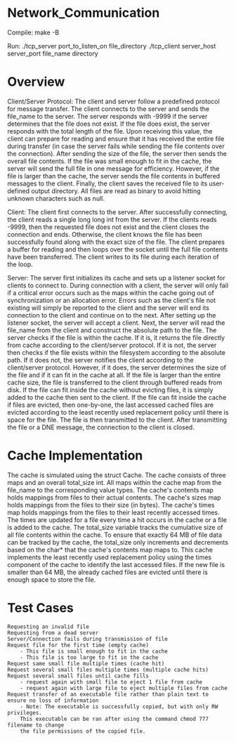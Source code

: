 # Network_Communication

Compile:
    make -B

Run:
    ./tcp_server port_to_listen_on file_directory
    ./tcp_client server_host server_port file_name directory

# Overview
Client/Server Protocol:
    The client and server follow a predefined protocol for message transfer. The
    client connects to the server and sends the file_name to the server. The server
    responds with -9999 if the server determines that the file does not exist. If the
    file does exist, the server responds with the total length of the file. Upon
    receiving this value, the client can prepare for reading and ensure that it has received 
    the entire file during transfer (in case the server fails while sending the file 
    contents over the connection). After sending the size of the file, the server then sends
    the overall file contents. If the file was small enough to fit in the cache, the server 
    will send the full file in one message for efficiency. However, if the file is larger 
    than the cache, the server sends the file contents in buffered messages to the client.
    Finally, the client saves the received file to its user-defined output directory. All
    files are read as binary to avoid hitting unknown characters such as null.

Client:
    The client first connects to the server. After successfully connecting, the client
    reads a single long long int from the server. If the clients reads -9999, then the 
    requested file does not exist and the client closes the connection and ends. Otherwise,
    the client knows the file has been successfully found along with the exact size of the file.
    The client prepares a buffer for reading and then loops over the socket until the full file
    contents have been transferred. The client writes to its file during each iteration of the loop.

Server:
    The server first initializes its cache and sets up a listener socket for clients to connect to.
    During connection with a client, the server will only fail if a critical error occurs such as 
    the maps within the cache going out of synchronization or an allocation error. Errors such as 
    the client's file not existing will simply be reported to the client and the server will end
    its connection to the client and continue on to the next. After setting up the listener socket, 
    the server will accept a client. Next, the server will read the file_name from the client and
    construct the absolute path to the file. The server checks if the file is within the cache. If
    it is, it returns the file directly from cache according to the client/server protocol. If it is not,
    the server then checks if the file exists within the filesystem according to the absolute path. If
    it does not, the server notifies the client according to the client/server protocol. However, if it 
    does, the server determines the size of the file and if it can fit in the cache at all. If the file
    is larger than the entire cache size, the file is transferred to the client through buffered reads
    from disk. If the file can fit inside the cache without evicting files, it is simply added to the cache
    then sent to the client. If the file can fit inside the cache if files are evicted, then one-by-one,
    the last accessed cached files are evicted according to the least recently used replacement policy until
    there is space for the file. The file is then transmitted to the client. After transmitting the file 
    or a DNE message, the connection to the client is closed.

# Cache Implementation
The cache is simulated using the struct Cache. The cache consists of 
three maps and an overall total_size int. All maps within the cache map from
the file_name to the corresponding value types. The cache's contents map holds
mappings from files to their actual contents. The cache's sizes map holds mappings
from the files to their size (in bytes). The cache's times map holds mappings from
the files to their least recently accessed times. The times are updated for a file
every time a hit occurs in the cache or a file is added to the cache. The total_size 
variable tracks the cumulative size of all file contents within the cache. To ensure 
that exactly 64 MB of file data can be tracked by the cache, the total_size only
increments and decrements based on the char* that the cache's contents map
maps to. This cache implements the least recently used replacement policy using
the times component of the cache to identify the last accessed files. If the
new file is smaller than 64 MB, the already cached files are evicted until there 
is enough space to store the file.

# Test Cases
    Requesting an invalid file
    Requesting from a dead server
    Server/Connection fails during transmission of file
    Request file for the first time (empty cache)
        - This file is small enough to fit in the cache
        - This file is too large to fit in the cache
    Request same small file multiple times (cache hit)
    Request several small files multiple times (multiple cache hits)
    Request several small files until cache fills
        - request again with small file to eject 1 file from cache
        - request again with large file to eject multiple files from cache
    Request transfer of an executable file rather than plain text to ensure no loss of information
        - Note: The executable is successfully copied, but with only RW privileges.
        This executable can be ran after using the command chmod 777 filename to change
        the file permissions of the copied file.